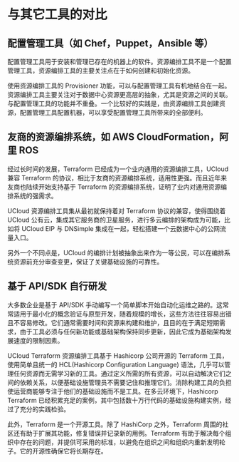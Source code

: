 

# 与其它工具的对比

## 配置管理工具（如 Chef，Puppet，Ansible 等）

配置管理工具用于安装和管理已存在的机器上的软件。资源编排工具不是一个配置管理工具，资源编排工具的主要关注点在于如何创建和初始化资源。

使用资源编排工具的 Provisioner 功能，可以与配置管理工具有机地结合在一起。资源编排工具主要关注对于数据中心资源更高层的抽象，尤其是资源之间的关联。与配置管理工具的功能并不重叠。一个比较好的实践是，由资源编排工具创建资源，配置管理工具配置机器，可以享受配置管理工具所带来的全部便利。

## 友商的资源编排系统，如 AWS CloudFormation，阿里 ROS

经过长时间的发展，Terraform 已经成为一个业内通用的资源编排工具，UCloud 兼容 Terraform 的协议，相比于友商的资源编排系统，适用性更强。而且近年来友商也陆续开始支持基于 Terraform 的资源编排系统，证明了业内对通用资源编排系统的强需求。

UCloud 资源编排工具集从最初就保持着对 Terraform 协议的兼容，使得围绕着 UCloud 公有云，集成其它服务商的卫星服务，进行多云编排的架构成为可能，比如将 UCloud EIP 与 DNSimple 集成在一起，轻松搭建一个云数据中心的公网流量入口。

另外一个不同点是，UCloud 的编排计划被抽象出来作为一等公民，可以在编排系统资源前充分审查变更，保证了关键基础设施的可靠性。

## 基于 API/SDK 自行研发

大多数企业是基于 API/SDK 手动编写一个简单脚本开始自动化运维之路的。这常常适用于最小化的概念验证与原型开发，随着规模的增长，这些方法往往容易出错且不容易修改。它们通常需要时间和资源来构建和维护，且目的在于满足短期需求，由于工具必须与任何新功能或基础架构保持同步更新，因此它成为基础架构发展速度的限制因素。

UCloud Terraform 资源编排工具基于 Hashicorp 公司开源的 Terraform 工具，使用简单且统一的 HCL(Hashicorp Configuration Language) 语法，几乎可以管理任何资源而无需学习新的工具。通过定义所需的所有资源，可以自动解决它们之间的依赖关系，以便基础设施管理员不需要记住和推理它们。消除构建工具的负担使运营商能够专注于他们的基础设施而不是工具。在多云环境下，Hashicorp Terraform 已经积累充足的案例，其中包括数十万行代码的基础设施构建实例，经过了充分的实践检验。

此外，Terraform 是一个开源工具。除了 HashiCorp 之外，Terraform 周围的社区还有助于扩展其功能，修复错误并记录新的用例。Terraform 有助于解决每个组织中存在的问题，并提供可采用的标准，以避免在组织之间和组织内重新发明轮子。它的开源性确保它将长期存在。
